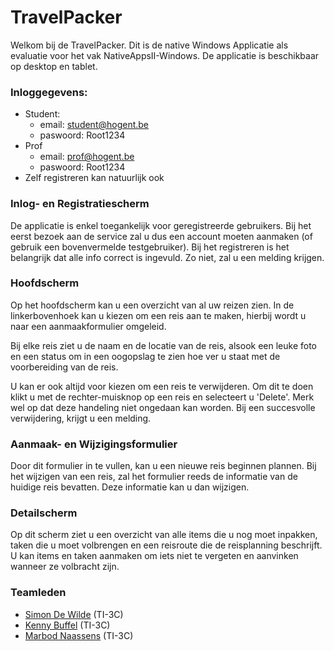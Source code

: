 # TravelPacker

Welkom bij de TravelPacker. Dit is de native Windows Applicatie als evaluatie voor het vak NativeAppsII-Windows. De applicatie is beschikbaar op desktop en tablet.

### Inloggegevens:

- Student:	
	- email: student@hogent.be
	- paswoord: Root1234
- Prof
	- email: prof@hogent.be
	- paswoord: Root1234
- Zelf registreren kan natuurlijk ook

### Inlog- en Registratiescherm

De applicatie is enkel toegankelijk voor geregistreerde gebruikers. Bij het eerst bezoek aan de service zal u dus een account moeten aanmaken (of gebruik een bovenvermelde testgebruiker). Bij het registreren is het belangrijk dat alle info correct is ingevuld. Zo niet, zal u een melding krijgen.

### Hoofdscherm

Op het hoofdscherm kan u een overzicht van al uw reizen zien. In de linkerbovenhoek kan u kiezen om een reis aan te maken, hierbij wordt u naar een aanmaakformulier omgeleid. 

Bij elke reis ziet u de naam en de locatie van de reis, alsook een leuke foto en een status om in een oogopslag te zien hoe ver u staat met de voorbereiding van de reis.

U kan er ook altijd voor kiezen om een reis te verwijderen. Om dit te doen klikt u met de rechter-muisknop op een reis en selecteert u 'Delete'. Merk wel op dat deze handeling niet ongedaan kan worden. Bij een succesvolle verwijdering, krijgt u een melding.

### Aanmaak- en Wijzigingsformulier

Door dit formulier in te vullen, kan u een nieuwe reis beginnen plannen. Bij het wijzigen van een reis, zal het formulier reeds de informatie van de huidige reis bevatten. Deze informatie kan u dan wijzigen.

### Detailscherm 

Op dit scherm ziet u een overzicht van alle items die u nog moet inpakken, taken die u moet volbrengen en een reisroute die de reisplanning beschrijft. U kan items en taken aanmaken om iets niet te vergeten en aanvinken wanneer ze volbracht zijn.



### Teamleden

- [Simon De Wilde](https://github.com/Simon-De-Wilde) (TI-3C)
- [Kenny Buffel](https://github.com/KennyBuffel) (TI-3C)
- [Marbod Naassens](https://github.com/MarbodNaassens) (TI-3C)
